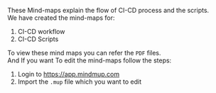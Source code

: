 These Mind-maps explain the flow of CI-CD process and the scripts.\
We have created the mind-maps for:
1. CI-CD workflow
2. CI-CD Scripts

To view these mind maps you can refer the `PDF` files.\
And If you want To edit the mind-maps follow the steps:
1. Login to https://app.mindmup.com
2. Import the `.mup` file which you want to edit